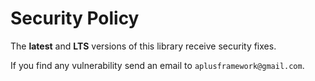 # Security Policy

The **latest** and **LTS** versions of this library receive security fixes.

If you find any vulnerability send an email to `aplusframework@gmail.com`.

